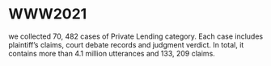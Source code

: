 # WWW2021 

we collected 70, 482 cases of Private Lending category. Each case includes plaintiff’s claims, court debate records and judgment verdict. In total, it contains more than 4.1 million utterances and 133, 209 claims.
